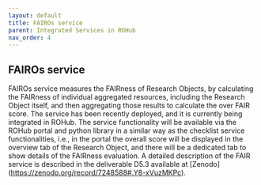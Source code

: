 ```yaml
---
layout: default
title: FAIROs service
parent: Integrated Services in ROHub
nav_order: 4
---
```


## FAIROs service

FAIROs service measures the FAIRness of Research Objects, by calculating the  FAIRness  of  individual aggregated resources,  including  the  Research  Object  itself,  and  then aggregating those results to calculate the over FAIR score.  The service has been recently deployed, and  it  is  currently  being  integrated  in  ROHub.  The  service  functionality  will  be  available  via  the ROHub  portal  and  python library  in  a  similar  way  as  the  checklist  service  functionalities,  i.e.,  in  the portal  the  overall score  will be  displayed  in  the  overview  tab  of  the  Research  Object,  and there  will be a dedicated tab to show details of the FAIRness evaluation. A detailed description of the FAIR service is described in the deliverable D5.3 available at [Zenodo] (https://zenodo.org/record/7248588#.Y8-xVuzMKPc).